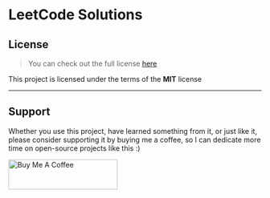 # LeetCode Solutions

## License

> You can check out the full license [here](https://github.com/MartsTech/LeetCode/blob/main/LICENSE)

This project is licensed under the terms of the **MIT** license

---

## Support

Whether you use this project, have learned something from it, or just like it, please consider supporting it by buying me a coffee, so I can dedicate more time on open-source projects like this :)

<a href="https://www.buymeacoffee.com/martstech" target="_blank">
  <img src="https://cdn.buymeacoffee.com/buttons/v2/default-yellow.png" alt="Buy Me A Coffee" height="60px" width="217px" />
</a>
